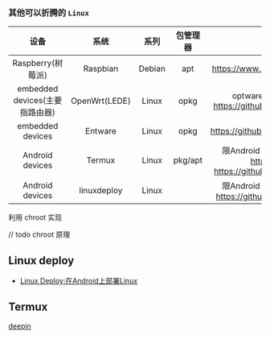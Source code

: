 ### 其他可以折腾的 `Linux` 
|              设备              |     系统      |  系列  | 包管理器 |                                              备注                                               |
| :----------------------------: | :-----------: | :----: | :------: | :---------------------------------------------------------------------------------------------: |
|       Raspberry(树莓派)        |   Raspbian    | Debian |   apt    |                              https://www.raspberrypi.org/downloads                              |
| embedded devices(主要指路由器) | OpenWrt(LEDE) | Linux  |   opkg   |            optware, https://openwrt.org/ <br/>https://github.com/lede-project/source            |
|        embedded devices        |    Entware    | Linux  |   opkg   |                             https://github.com/Entware/Entware/wiki                             |
|        Android devices         |    Termux     | Linux  | pkg/apt  | 限Android 5.0以上系统, 基于chroot, https://termux.com/ <br>https://github.com/termux/termux-app |
|        Android devices         |    linuxdeploy     | Linux  |   | 限Android 4.0以上系统, 基于chroot, https://github.com/meefik/linuxdeploy |

利用 chroot 实现

// todo chroot 原理

## Linux deploy
- [Linux Deploy:在Android上部署Linux](https://mlapp.cn/134.html)


## Termux


[deepin](https://www.deepin.org/acknowledgments/deepin/)